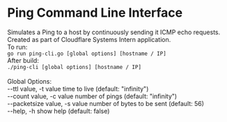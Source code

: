 # Ping Command Line Interface
Simulates a Ping to a host by continuously sending it ICMP echo requests. Created as part of Cloudflare Systems Intern application.
<br />
To run:
<br />
`go run ping-cli.go [global options] [hostname / IP]`
<br />
After build:
<br />
`./ping-cli [global options] [hostname / IP]`
<br />
<br />
Global Options:
<br />
   --ttl value, -t value         time to live (default: "infinity")
   <br />
   --count value, -c value       number of pings (default: "infinity")
   <br />
   --packetsize value, -s value  number of bytes to be sent (default: 56)
   <br />
   --help, -h                    show help (default: false)
